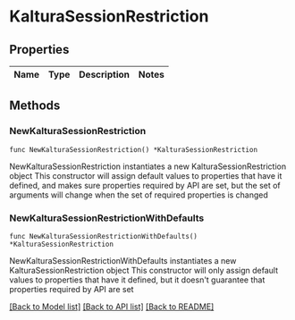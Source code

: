 # KalturaSessionRestriction

## Properties

Name | Type | Description | Notes
------------ | ------------- | ------------- | -------------

## Methods

### NewKalturaSessionRestriction

`func NewKalturaSessionRestriction() *KalturaSessionRestriction`

NewKalturaSessionRestriction instantiates a new KalturaSessionRestriction object
This constructor will assign default values to properties that have it defined,
and makes sure properties required by API are set, but the set of arguments
will change when the set of required properties is changed

### NewKalturaSessionRestrictionWithDefaults

`func NewKalturaSessionRestrictionWithDefaults() *KalturaSessionRestriction`

NewKalturaSessionRestrictionWithDefaults instantiates a new KalturaSessionRestriction object
This constructor will only assign default values to properties that have it defined,
but it doesn't guarantee that properties required by API are set


[[Back to Model list]](../README.md#documentation-for-models) [[Back to API list]](../README.md#documentation-for-api-endpoints) [[Back to README]](../README.md)


